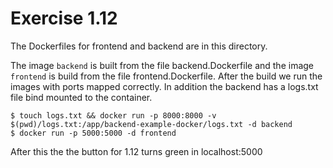 # Exercise 1.12

The Dockerfiles for frontend and backend are in this directory.

The image `backend` is built from the file backend.Dockerfile and the image `frontend` is build from the file
frontend.Dockerfile. After the build we run the images with ports mapped correctly. In addition the backend has a logs.txt
file bind mounted to the container.


    $ touch logs.txt && docker run -p 8000:8000 -v $(pwd)/logs.txt:/app/backend-example-docker/logs.txt -d backend
    $ docker run -p 5000:5000 -d frontend

After this the the button for 1.12 turns green in localhost:5000